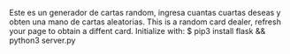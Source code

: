 Este es un generador de cartas random, ingresa cuantas cuartas deseas y obten una mano de cartas aleatorias.
This is a random card dealer, refresh your page to obtain a diffent card.
Initialize with:
$ pip3 install flask && python3 server.py
